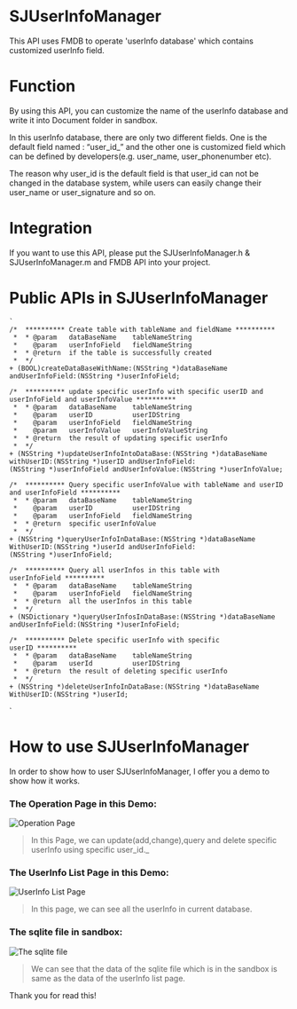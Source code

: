 # SJUserInfoManager
This API uses FMDB to operate 'userInfo database' which contains customized userInfo field.

# Function
By using this API, you can customize the name of the userInfo database and write it into Document folder in sandbox.

In this userInfo database, there are only two different fields.  One is  the default field named : “user_id_” and the other one is customized field which can be defined by developers(e.g. user_name, user_phonenumber etc).

The reason why user_id is the default field is that user_id can not be changed in the database system, while users can easily change their user_name or user_signature and so on.

# Integration
If you want to use this API, please put the SJUserInfoManager.h & SJUserInfoManager.m and FMDB API into your project.

# Public APIs in SJUserInfoManager
```
`
/*  ********** Create table with tableName and fieldName **********
 *  * @param   dataBaseName    tableNameString
 *    @param   userInfoField   fieldNameString
 *  * @return  if the table is successfully created
 *  */
+ (BOOL)createDataBaseWithName:(NSString *)dataBaseName andUserInfoField:(NSString *)userInfoField;

/*  ********** update specific userInfo with specific userID and userInfoField and userInfoValue **********
 *  * @param   dataBaseName    tableNameString
 *    @param   userID          userIDString
 *    @param   userInfoField   fieldNameString
 *    @param   userInfoValue   userInfoValueString
 *  * @return  the result of updating specific userInfo
 *  */
+ (NSString *)updateUserInfoIntoDataBase:(NSString *)dataBaseName withUserID:(NSString *)userID andUserInfoField:(NSString *)userInfoField andUserInfoValue:(NSString *)userInfoValue;

/*  ********** Query specific userInfoValue with tableName and userID and userInfoField **********
 *  * @param   dataBaseName    tableNameString
 *    @param   userID          userIDString
 *    @param   userInfoField   fieldNameString
 *  * @return  specific userInfoValue
 *  */
+ (NSString *)queryUserInfoInDataBase:(NSString *)dataBaseName WithUserID:(NSString *)userId andUserInfoField:(NSString *)userInfoField;

/*  ********** Query all userInfos in this table with userInfoField **********
 *  * @param   dataBaseName    tableNameString
 *    @param   userInfoField   fieldNameString
 *  * @return  all the userInfos in this table
 *  */
+ (NSDictionary *)queryUserInfosInDataBase:(NSString *)dataBaseName andUserInfoField:(NSString *)userInfoField;

/*  ********** Delete specific userInfo with specific userID **********
 *  * @param   dataBaseName    tableNameString
 *    @param   userId          userIDString
 *  * @return  the result of deleting specific userInfo
 *  */
+ (NSString *)deleteUserInfoInDataBase:(NSString *)dataBaseName WithUserID:(NSString *)userId;
```
`
# How to use SJUserInfoManager
In order to show how to user SJUserInfoManager, I offer you a demo to show how it works.

### The Operation Page in this Demo:
![Operation Page](https://github.com/Shijie0111/SJUserInfoManager/blob/master/Resources/Pic_1.png)
> In this Page, we can update(add,change),query and delete specific userInfo using specific user_id._

### The UserInfo List Page in this Demo:
![UserInfo List Page](https://github.com/Shijie0111/SJUserInfoManager/blob/master/Resources/Pic_2.png)
> In this page, we can see all the userInfo in current database.

### The sqlite file in sandbox:
![The sqlite file](https://github.com/Shijie0111/SJUserInfoManager/blob/master/Resources/Pic_3.png)
> We can see that the data of the sqlite file which is in the sandbox is same as the data of the userInfo list page.

Thank you for read this!


